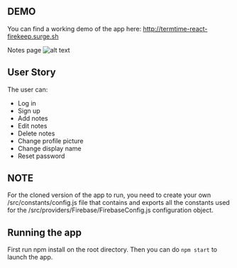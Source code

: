 ## DEMO
You can find a working demo of the app here: http://termtime-react-firekeep.surge.sh

Notes page
![alt text](https://i.imgur.com/7OwNcNz.jpg)

## User Story
The user can:

* Log in
* Sign up
* Add notes
* Edit notes
* Delete notes
* Change profile picture
* Change display name
* Reset password

## NOTE
For the cloned version of the app to run, you need to create your own /src/constants/config.js file that contains and exports all the constants used for the /src/providers/Firebase/FirebaseConfig.js configuration object.

## Running the app
First run npm install on the root directory.
Then you can do `npm start` to launch the app.
